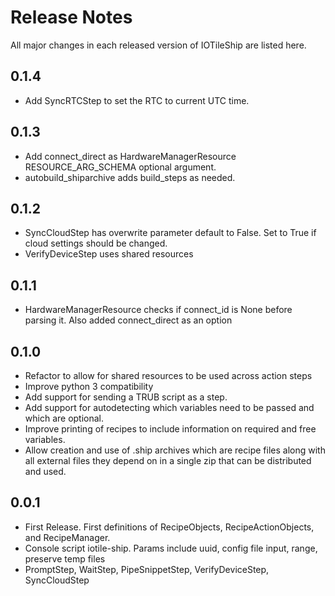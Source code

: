 # Release Notes

All major changes in each released version of IOTileShip are listed here.

## 0.1.4

- Add SyncRTCStep to set the RTC to current UTC time.

## 0.1.3

- Add connect_direct as HardwareManagerResource RESOURCE_ARG_SCHEMA optional argument.
- autobuild_shiparchive adds build_steps as needed.

## 0.1.2

- SyncCloudStep has overwrite parameter default to False. Set to True if 
  cloud settings should be changed.
- VerifyDeviceStep uses shared resources

## 0.1.1

- HardwareManagerResource checks if connect_id is None before parsing it. 
  Also added connect_direct as an option


## 0.1.0

- Refactor to allow for shared resources to be used across action steps
- Improve python 3 compatibility
- Add support for sending a TRUB script as a step.
- Add support for autodetecting which variables need to be passed and which
  are optional.
- Improve printing of recipes to include information on required and free
  variables.
- Allow creation and use of .ship archives which are recipe files along with
  all external files they depend on in a single zip that can be distributed and
  used.

## 0.0.1

- First Release. First definitions of RecipeObjects, RecipeActionObjects, and
  RecipeManager.
- Console script iotile-ship. Params include uuid, config file input, range,
  preserve temp files
- PromptStep, WaitStep, PipeSnippetStep, VerifyDeviceStep, SyncCloudStep